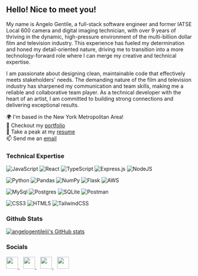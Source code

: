 ## Hello! Nice to meet you!
My name is Angelo Gentile, a full-stack software engineer and former IATSE Local 600 camera and digital imaging technician, with over 9 years of thriving in the dynamic, high-pressure environment of the multi-billion dollar film and television industry. This experience has fueled my determination and honed my detail-oriented nature, driving me to transition into a more technology-forward role where I can merge my creative and technical expertise.

I am passionate about designing clean, maintainable code that effectively meets stakeholders' needs. The demanding nature of the film and television industry has sharpened my communication and team skills, making me a reliable and collaborative team player. As a technical developer with the heart of an artist, I am committed to building strong connections and delivering exceptional results.

🌍 I'm based in the New York Metropolitan Area! <br/>
🎨 Checkout my [portfolio](https://angelogentileiii.github.io)<br/>
👀 Take a peak at my [resume](https://angelogentileiii.github.io/assets/pdfs/AGIII-Technical-Resume.pdf)<br/>
📫 Send me an [email](angelogentileiii@gmail.com)


### Technical Expertise

![JavaScript](https://img.shields.io/badge/JavaScript-F7DF1E?style=for-the-badge&logo=javascript&logoColor=black)
![React](https://img.shields.io/badge/React-20232A?style=for-the-badge&logo=react&logoColor=white)
![TypeScript](https://img.shields.io/badge/TypeScript-007ACC?style=for-the-badge&logo=typescript&logoColor=white)
![Express.js](https://img.shields.io/badge/express.js-404D59?style=for-the-badge&logo=express&logoColor=white)
![NodeJS](https://img.shields.io/badge/Node.js-43853D?style=for-the-badge&logo=node.js&logoColor=white)

![Python](https://img.shields.io/badge/python-3776AB?style=for-the-badge&logo=python&logoColor=white)
![Pandas](https://img.shields.io/badge/pandas-%23150458.svg?style=for-the-badge&logo=pandas&logoColor=white)
![NumPy](https://img.shields.io/badge/numpy-%23013243.svg?style=for-the-badge&logo=numpy&logoColor=white)
![Flask](https://img.shields.io/badge/Flask-000000?style=for-the-badge&logo=Flask&logoColor=white)
![AWS](https://img.shields.io/badge/Amazon_AWS-232F3E?style=for-the-badge&logo=amazon-web-services&logoColor=white)

![MySql](https://img.shields.io/badge/MySQL-00000F?style=for-the-badge&logo=mysql&logoColor=white)
![Postgres](https://img.shields.io/badge/postgres-%23316192.svg?style=for-the-badge&logo=postgresql&logoColor=white)
![SQLite](https://img.shields.io/badge/sqlite-%2307405e.svg?style=for-the-badge&logo=sqlite&logoColor=white)
![Postman](https://img.shields.io/badge/Postman-FF6C37?style=for-the-badge&logo=postman&logoColor=white)

![CSS3](https://img.shields.io/badge/css3-%231572B6.svg?style=for-the-badge&logo=css3&logoColor=white)
![HTML5](https://img.shields.io/badge/html5-%23E34F26.svg?style=for-the-badge&logo=html5&logoColor=white)
![TailwindCSS](https://img.shields.io/badge/Tailwind_CSS-38B2AC?style=for-the-badge&logo=tailwind-css&logoColor=white)

### Github Stats
<a href="http://www.github.com/angelogentileiii"><img src="https://github-readme-stats.vercel.app/api?username=angelogentileiii&show_icons=true&hide=&count_private=true&title_color=f97316&text_color=ffffff&icon_color=f97316&bg_color=27272a&hide_border=true&show_icons=true" alt="angelogentileiii's GitHub stats" /></a>

### Socials
<p align="left">
  <a href="https://www.github.com/angelogentileiii" target="_blank" rel="noreferrer" style="margin-right: 10px;">
    <picture>
      <source media="(prefers-color-scheme: dark)" srcset="https://raw.githubusercontent.com/danielcranney/readme-generator/main/public/icons/socials/github-dark.svg" />
      <source media="(prefers-color-scheme: light)" srcset="https://raw.githubusercontent.com/danielcranney/readme-generator/main/public/icons/socials/github.svg" />
      <img src="https://raw.githubusercontent.com/danielcranney/readme-generator/main/public/icons/socials/github.svg" width="32" height="32" />
    </picture>
  </a>
  <a href="https://www.linkedin.com/in/angelogentileiii" target="_blank" rel="noreferrer" style="margin-right: 10px;">
    <picture>
      <source media="(prefers-color-scheme: dark)" srcset="https://raw.githubusercontent.com/danielcranney/readme-generator/main/public/icons/socials/linkedin-dark.svg" />
      <source media="(prefers-color-scheme: light)" srcset="https://raw.githubusercontent.com/danielcranney/readme-generator/main/public/icons/socials/linkedin.svg" />
      <img src="https://raw.githubusercontent.com/danielcranney/readme-generator/main/public/icons/socials/linkedin.svg" width="32" height="32" />
    </picture>
  </a>
  <a href="http://www.medium.com/@angelogentileiii" target="_blank" rel="noreferrer" style="margin-right: 10px;">
    <picture>
      <source media="(prefers-color-scheme: dark)" srcset="https://raw.githubusercontent.com/danielcranney/readme-generator/main/public/icons/socials/medium-dark.svg" />
      <source media="(prefers-color-scheme: light)" srcset="https://raw.githubusercontent.com/danielcranney/readme-generator/main/public/icons/socials/medium.svg" />
      <img src="https://raw.githubusercontent.com/danielcranney/readme-generator/main/public/icons/socials/medium.svg" width="32" height="32" />
    </picture>
  </a>
  <a href="https://www.imdb.com/name/nm0000000/" target="_blank" rel="noreferrer">
    <picture>
      <source media="(prefers-color-scheme: dark)" srcset="https://path/to/imdb-dark.svg" />
      <source media="(prefers-color-scheme: light)" srcset="https://path/to/imdb.svg" />
      <img src="https://path/to/imdb.svg" width="32" height="32" />
    </picture>
  </a>
</p>

<!--

<!--
**angelogentileiii/angelogentileiii** is a ✨ _special_ ✨ repository because its `README.md` (this file) appears on your GitHub profile.

Here are some ideas to get you started:

- 🔭 I’m currently working on ...
- 🌱 I’m currently learning ...
- 👯 I’m looking to collaborate on ...
- 🤔 I’m looking for help with ...
- 💬 Ask me about ...
- 📫 How to reach me: ...
- 😄 Pronouns: ...
- ⚡ Fun fact: ...
-->
